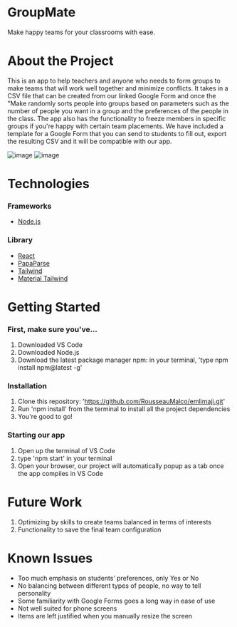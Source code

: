 # GroupMate
Make happy teams for your classrooms with ease.

# About the Project
This is an app to help teachers and anyone who needs to form groups to make teams that will work well together and minimize conflicts. It takes in a CSV file that can be created from our linked Google Form and once the "Make  randomly sorts people into groups based on parameters such as the number of people you want in a group and the preferences of the people in the class. The app also has the functionality to freeze members in specific groups if you're happy with certain team placements. We have included a template for a Google Form that you can send to students to fill out, export the resulting CSV and it will be compatible with our app. 

![image](https://github.com/RousseauMalco/emlimaji/assets/84419638/a0ea4bc2-2987-404b-9bbc-63b955a3d2ca)
![image](https://github.com/RousseauMalco/emlimaji/assets/84419638/9892748e-22e8-4cc8-9da8-f159b643c4d6)

# Technologies
### Frameworks
* [Node.js](https://nodejs.org/en/)

### Library
* [React](https://react.dev/learn/installation)
* [PapaParse](https://www.papaparse.com/)
* [Tailwind](https://tailwindcss.com/docs/installation)
* [Material Tailwind](https://www.material-tailwind.com/docs/react/installation)
  
# Getting Started
### First, make sure you've...
1. Downloaded VS Code
2. Downloaded Node.js
3. Download the latest package manager npm: in your terminal, 'type npm install npm@latest -g'
   
### Installation
1. Clone this repository: 'https://github.com/RousseauMalco/emlimaji.git'
2. Run 'npm install' from the terminal to install all the project dependencies
3. You're good to go! 
   
### Starting our app
1. Open up the terminal of VS Code
2. type 'npm start' in your terminal
3. Open your browser, our project will automatically popup as a tab once the app compiles in VS Code

# Future Work 
1. Optimizing by skills to create teams balanced in terms of interests 
2. Functionality to save the final team configuration
    
# Known Issues
* Too much emphasis on students’ preferences, only Yes or No 
* No balancing between different types of people, no way to tell personality
* Some familiarity with Google Forms goes a long way in ease of use
* Not well suited for phone screens
* Items are left justified when you manually resize the screen
